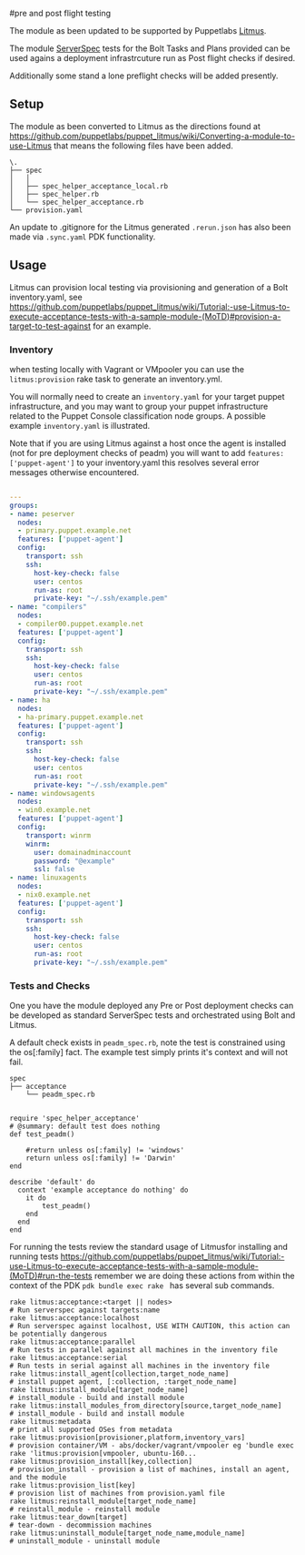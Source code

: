 #pre and post flight testing

The module as been updated to be supported by Puppetlabs [Litmus](https://github.com/puppetlabs/puppet_litmus/wiki/Overview-of-Litmus#provision).

The module [ServerSpec](https://serverspec.org/) tests for the Bolt Tasks and Plans provided can be used agains a deployment infrastrcuture run as Post flight checks if desired.

Additionally some stand a lone preflight checks will be added presently.

## Setup

The module as been converted to Litmus as the directions found at https://github.com/puppetlabs/puppet_litmus/wiki/Converting-a-module-to-use-Litmus that means the following files have been added.
``` shell
\.
├── spec
│   │   
│   ├── spec_helper_acceptance_local.rb
│   ├── spec_helper.rb
│   └── spec_helper_acceptance.rb
└── provision.yaml
```

An update to .gitignore for the Litmus generated `.rerun.json` has also been made via `.sync.yaml` PDK functionality. 

## Usage

Litmus can provision local testing via provisioning and generation of a Bolt inventory.yaml, see https://github.com/puppetlabs/puppet_litmus/wiki/Tutorial:-use-Litmus-to-execute-acceptance-tests-with-a-sample-module-(MoTD)#provision-a-target-to-test-against for an example. 

### Inventory 
when testing locally with Vagrant or VMpooler you can use the `litmus:provision` rake task to generate an inventory.yml.

You will normally need to create an `inventory.yaml` for your target puppet infrastructure, and you may want to group your puppet infrastructure related to the Puppet Console classification node groups. A possible example `inventory.yaml` is illustrated.

Note that if you are using Litmus against a host once the agent is installed (not for pre deployment checks of peadm) you will want to add `features: ['puppet-agent']` to your inventory.yaml this resolves several error messages otherwise encountered. 

``` yaml

---
groups:
- name: peserver
  nodes:
  - primary.puppet.example.net
  features: ['puppet-agent']
  config:
    transport: ssh
    ssh:
      host-key-check: false
      user: centos
      run-as: root
      private-key: "~/.ssh/example.pem"
- name: "compilers"
  nodes:
  - compiler00.puppet.example.net
  features: ['puppet-agent']
  config:
    transport: ssh
    ssh:
      host-key-check: false
      user: centos
      run-as: root
      private-key: "~/.ssh/example.pem"
- name: ha
  nodes:
  - ha-primary.puppet.example.net
  features: ['puppet-agent']  
  config:
    transport: ssh
    ssh:
      host-key-check: false
      user: centos
      run-as: root
      private-key: "~/.ssh/example.pem"
- name: windowsagents
  nodes:
  - win0.example.net
  features: ['puppet-agent']
  config:
    transport: winrm
    winrm:
      user: domainadminaccount
      password: "@example"
      ssl: false
- name: linuxagents
  nodes:
  - nix0.example.net
  features: ['puppet-agent']
  config:
    transport: ssh
    ssh:
      host-key-check: false
      user: centos
      run-as: root
      private-key: "~/.ssh/example.pem"
```

### Tests and Checks

One you have the module deployed any Pre or Post deployment checks can be developed as standard ServerSpec tests and orchestrated using Bolt and Litmus. 

A default check exists in `peadm_spec.rb`, note the test is constrained using the os[:family] fact. The example test simply prints it's context and will not fail.

``` shell
spec
├── acceptance
    └── peadm_spec.rb


require 'spec_helper_acceptance'
# @summary: default test does nothing
def test_peadm()
  
    #return unless os[:family] != 'windows'
    return unless os[:family] != 'Darwin'
end

describe 'default' do
  context 'example acceptance do nothing' do
    it do
        test_peadm()
    end
  end
end

```

For running the tests review the standard usage of Litmusfor installing and running tests https://github.com/puppetlabs/puppet_litmus/wiki/Tutorial:-use-Litmus-to-execute-acceptance-tests-with-a-sample-module-(MoTD)#run-the-tests
remember we are doing these actions from within the context of the PDK `pdk bundle exec rake ` has several sub commands. 

```shell
rake litmus:acceptance:<target || nodes> 
# Run serverspec against targets:name 
rake litmus:acceptance:localhost                                                # Run serverspec against localhost, USE WITH CAUTION, this action can be potentially dangerous
rake litmus:acceptance:parallel                                                 # Run tests in parallel against all machines in the inventory file
rake litmus:acceptance:serial                                                   # Run tests in serial against all machines in the inventory file
rake litmus:install_agent[collection,target_node_name]                          # install puppet agent, [:collection, :target_node_name]
rake litmus:install_module[target_node_name]                                    # install_module - build and install module
rake litmus:install_modules_from_directory[source,target_node_name]             # install_module - build and install module
rake litmus:metadata                                                            # print all supported OSes from metadata
rake litmus:provision[provisioner,platform,inventory_vars]                      # provision container/VM - abs/docker/vagrant/vmpooler eg 'bundle exec rake 'litmus:provision[vmpooler, ubuntu-160...
rake litmus:provision_install[key,collection]                                   # provision_install - provision a list of machines, install an agent, and the module
rake litmus:provision_list[key]                                                 # provision list of machines from provision.yaml file
rake litmus:reinstall_module[target_node_name]                                  # reinstall_module - reinstall module
rake litmus:tear_down[target]                                                   # tear-down - decommission machines
rake litmus:uninstall_module[target_node_name,module_name]                      # uninstall_module - uninstall module
```


